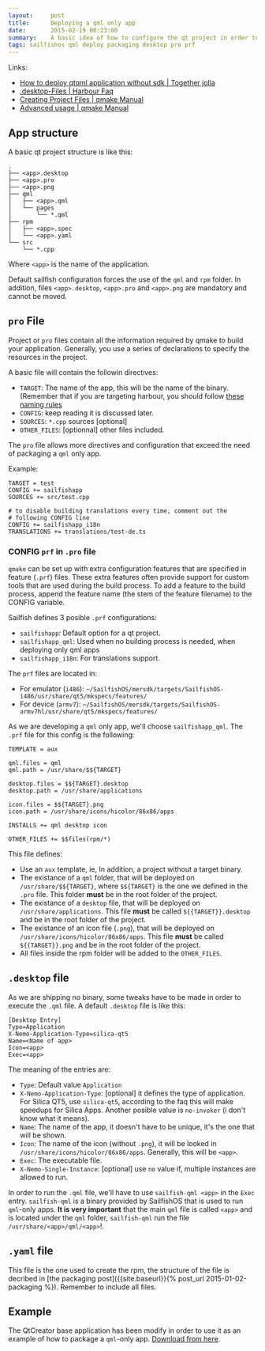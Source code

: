 ```yaml
---
layout:     post
title:      Deploying a qml only app
date:       2015-02-19 00:23:00
summary:    A basic idea of how to configure the qt project in order to deploy a qml-only application.
tags: sailfishos qml deploy packaging desktop pro prf
---
```


Links:

* [How to deploy qtqml application without sdk | Together jolla](https://together.jolla.com/question/59041/how-to-deploy-qtqml-application-without-sdk/#post-id-60298)
* [.desktop-Files | Harbour Faq](https://harbour.jolla.com/faq#4.1.0)
* [Creating Project Files | qmake Manual](http://doc.qt.io/qt-5/qmake-project-files.html)
* [Advanced usage | qmake Manual](http://doc.qt.io/qt-5/qmake-advanced-usage.html)

## App structure

A basic qt project structure is like this:

    .
    ├── <app>.desktop
    ├── <app>.pro
    ├── <app>.png
    ├── qml
    │   ├── <app>.qml
    │   └── pages
    │       └── *.qml
    ├── rpm
    │   ├── <app>.spec
    │   └── <app>.yaml
    └── src
        └── *.cpp


Where `<app>` is the name of the application.

Default sailfish configuration forces the use of the `qml` and `rpm` folder. In addition, files `<app>.desktop`, `<app>.pro` and `<app>.png` are mandatory and cannot be moved.

## `pro` File

Project or `pro` files contain all the information required by qmake to build your application. Generally, you use a series of declarations to specify the resources in the project.

A basic file will contain the followin directives:

* `TARGET`: The name of the app, this will be the name of the binary. (Remember that if you are targeting harbour, you should follow [these naming rules](https://harbour.jolla.com/faq#Naming)
* `CONFIG`: keep reading it is discussed later.
* `SOURCES`: `*.cpp` sources [optional]
* `OTHER_FILES`: [optionnal] other files included.

The `pro` file allows more directives and configuration that exceed the need of packaging a `qml` only app.

Example:

    TARGET = test
    CONFIG += sailfishapp
    SOURCES += src/test.cpp
    
    # to disable building translations every time, comment out the
    # following CONFIG line
    CONFIG += sailfishapp_i18n
    TRANSLATIONS += translations/test-de.ts

### CONFIG `prf` in `.pro` file

`qmake` can be set up with extra configuration features that are specified in feature (`.prf`) files. These extra features often provide support for custom tools that are used during the build process. To add a feature to the build process, append the feature name (the stem of the feature filename) to the CONFIG variable.

Sailfish defines 3 posible `.prf` configurations:

* `sailfishapp`: Default option for a qt project.
* `sailfishapp_qml`: Used when no building process is needed, when deploying only qml apps
* `sailfishapp_i18n`: For translations support.

The `prf` files are located in:

* For emulator (`i486`): `~/SailfishOS/mersdk/targets/SailfishOS-i486/usr/share/qt5/mkspecs/features/`
* For device (`armv7`): `~/SailfishOS/mersdk/targets/SailfishOS-armv7hl/usr/share/qt5/mkspecs/features/`

As we are developing a `qml` only app, we'll choose `sailfishapp_qml`.
The `.prf` file for this config is the following:

    TEMPLATE = aux
    
    qml.files = qml
    qml.path = /usr/share/$${TARGET}
    
    desktop.files = $${TARGET}.desktop
    desktop.path = /usr/share/applications
    
    icon.files = $${TARGET}.png
    icon.path = /usr/share/icons/hicolor/86x86/apps
    
    INSTALLS += qml desktop icon
    
    OTHER_FILES += $$files(rpm/*)

This file defines:

* Use an `aux` template, ie, In addition, a project without a target binary.
* The existance of a `qml` folder, that will be deployed on `/usr/share/$${TARGET}`, where `$${TARGET}` is the one we defined in the `.pro` file. This folder **must** be in the root folder of the project.
* The existance of a `desktop` file, that will be deployed on `/usr/share/applications`. This file **must** be called `${{TARGET}}.desktop` and be in the root folder of the project.
* The existance of an icon file (`.png`), that will be deployed on `/usr/share/icons/hicolor/86x86/apps`. This file **must** be called `${{TARGET}}.png` and be in the root folder of the project.
* All files inside the rpm folder will be added to the `OTHER_FILES`.

## `.desktop` file

As we are shipping no binary, some tweaks have to be made in order to execute the `.qml` file. A default `.desktop` file is like this:

    [Desktop Entry]
    Type=Application
    X-Nemo-Application-Type=silica-qt5
    Name=<Name of app>
    Icon=<app>
    Exec=<app>

The meaning of the entries are:
* `Type`: Default value `Application`
* `X-Nemo-Application-Type`: [optional] it defines the type of application. For Silica QT5, use `silica-qt5`, according to the faq this will make speedups for Silica Apps. Another posible value is `no-invoker` (i don't know what it means).
* `Name`: The name of the app, it doesn't have to be unique, it's the one that will be shown.
* `Icon`: The name of the icon (without `.png`), it will be looked in `/usr/share/icons/hicolor/86x86/apps`. Generally, this will be `<app>`.
* `Exec`: The executable file.
* `X-Nemo-Single-Instance`: [optional] use `no` value if, multiple instances are allowed to run.

In order to run the `.qml` file, we'll have to use `sailfish-qml <app>` in the `Exec` entry. `sailfish-qml` is a binary provided by SailfishOS that is used to run `qml`-only apps. **It is very important** that the main `qml` file is called `<app>` and is located under the `qml` folder, `sailfish-qml` run the file `/usr/share/<app>/qml/<app>`!.

## `.yaml` file

This file is the one used to create the rpm, the structure of the file is decribed in [the packaging post]({{site.baseurl}}{% post_url 2015-01-02-packaging %}). Remember to include all files.

## Example

The QtCreator base application has been modify in order to use it as an example of how to package a `qml`-only app. [Download from here]({{site.baseurl}}/example/example-qml-only.zip).




